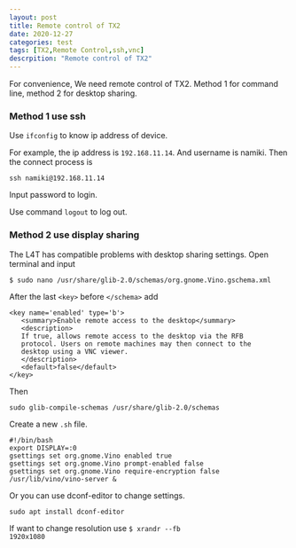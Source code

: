 ```yaml
---
layout: post
title: Remote control of TX2
date: 2020-12-27
categories: test
tags: [TX2,Remote Control,ssh,vnc]
descrpition: "Remote control of TX2"
---
```


For convenience, We need remote control of TX2. Method 1 for command line, method 2 for desktop sharing.

### Method 1 use ssh

Use <code>ifconfig</code> to know ip address of device. 

For example, the ip address is <code>192.168.11.14</code>. And username is namiki. Then the connect process is 

```
ssh namiki@192.168.11.14
```
Input password to login.

Use command <code>logout</code> to log out.

### Method 2 use display sharing

The L4T has compatible problems with desktop sharing settings. Open terminal and input

```
$ sudo nano /usr/share/glib-2.0/schemas/org.gnome.Vino.gschema.xml
```

After the last <code>&lt;key&gt;</code> before <code>&lt;/schema&gt;</code> add

```
<key name='enabled' type='b'>
   <summary>Enable remote access to the desktop</summary>
   <description>
   If true, allows remote access to the desktop via the RFB
   protocol. Users on remote machines may then connect to the
   desktop using a VNC viewer.
   </description>
   <default>false</default>
</key>
```

Then
```
sudo glib-compile-schemas /usr/share/glib-2.0/schemas
```
Create a new <code>.sh</code> file.
```
#!/bin/bash
export DISPLAY=:0
gsettings set org.gnome.Vino enabled true
gsettings set org.gnome.Vino prompt-enabled false
gsettings set org.gnome.Vino require-encryption false
/usr/lib/vino/vino-server &
```

Or you can use dconf-editor to change settings.
```
sudo apt install dconf-editor
```
If want to change resolution use <code>$ xrandr --fb 1920x1080</code>
